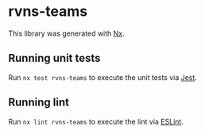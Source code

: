 # rvns-teams

This library was generated with [Nx](https://nx.dev).

## Running unit tests

Run `nx test rvns-teams` to execute the unit tests via [Jest](https://jestjs.io).

## Running lint

Run `nx lint rvns-teams` to execute the lint via [ESLint](https://eslint.org/).
